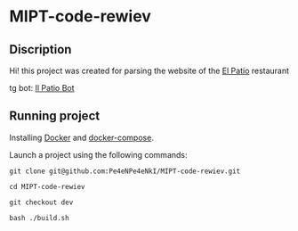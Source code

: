 # MIPT-code-rewiev

## Discription
Hi! this project was created for parsing the website of the [El Patio](https://ilpatio.ru/) restaurant 

tg bot: [Il Patio Bot](https://t.me/il_patio_bot)

## Running project

Installing [Docker](https://www.docker.com/) and [docker-compose](https://docs.docker.com/compose/).

Launch a project using the following commands:

```shell 
git clone git@github.com:Pe4eNPe4eNkI/MIPT-code-rewiev.git

cd MIPT-code-rewiev

git checkout dev

bash ./build.sh
```
